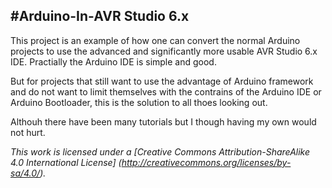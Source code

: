 #Arduino-In-AVR Studio 6.x
---------------------------

This project is an example of how one can convert the normal Arduino projects
to use the advanced and significantly more usable AVR Studio 6.x IDE.
Practially the Arduino IDE is simple and good. 

But for projects that still want to use the advantage of Arduino framework
and do not want to limit themselves with the contrains of the Arduino IDE or
Arduino Bootloader, this is the solution to all thoes looking out.

Althouh there have been many tutorials but I though having my own would not
hurt.


*This work is licensed under a [Creative Commons Attribution-ShareAlike 4.0 International License] (http://creativecommons.org/licenses/by-sa/4.0/).*
